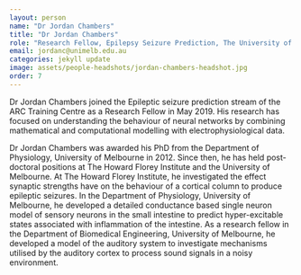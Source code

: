 ```yaml
---
layout: person
name: "Dr Jordan Chambers"
title: "Dr Jordan Chambers"
role: "Research Fellow, Epilepsy Seizure Prediction, The University of Melbourne"
email: jordanc@unimelb.edu.au
categories: jekyll update
image: assets/people-headshots/jordan-chambers-headshot.jpg
order: 7
---
```

Dr Jordan Chambers joined the Epileptic seizure prediction stream of the ARC Training Centre as a Research Fellow in May 2019. His research has focused on understanding the behaviour of neural networks by combining mathematical and computational modelling with electrophysiological data.
  
Dr Jordan Chambers was awarded his PhD from the Department of Physiology, University of Melbourne in 2012. Since then, he has held post-doctoral positions at The Howard Florey Institute and the University of Melbourne. At The Howard Florey Institute, he investigated the effect synaptic strengths have on the behaviour of a cortical column to produce epileptic seizures. In the Department of Physiology, University of Melbourne, he developed a detailed conductance based single neuron model of sensory neurons in the small intestine to predict hyper-excitable states associated with inflammation of the intestine. As a research fellow in the Department of Biomedical Engineering, University of Melbourne, he developed a model of the auditory system to investigate mechanisms utilised by the auditory cortex to process sound signals in a noisy environment.

